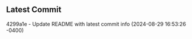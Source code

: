 
## Latest Commit
4299a1e - Update README with latest commit info (2024-08-29 16:53:26 -0400) <Yunxi-Zhou>
